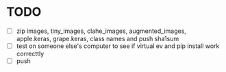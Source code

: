 # TODO

- [ ] zip images, tiny_images, clahe_images, augmented_images, apple.keras, grape.keras, class names and push sha1sum
- [ ] test on someone else's computer to see if virtual ev and pip install work correcttly
- [ ] push
